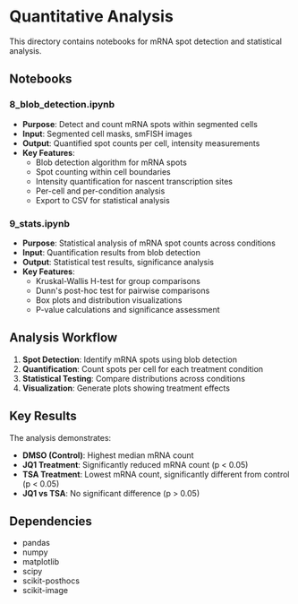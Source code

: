 # Quantitative Analysis

This directory contains notebooks for mRNA spot detection and statistical analysis.

## Notebooks

### 8_blob_detection.ipynb
- **Purpose**: Detect and count mRNA spots within segmented cells
- **Input**: Segmented cell masks, smFISH images
- **Output**: Quantified spot counts per cell, intensity measurements
- **Key Features**:
  - Blob detection algorithm for mRNA spots
  - Spot counting within cell boundaries
  - Intensity quantification for nascent transcription sites
  - Per-cell and per-condition analysis
  - Export to CSV for statistical analysis

### 9_stats.ipynb
- **Purpose**: Statistical analysis of mRNA spot counts across conditions
- **Input**: Quantification results from blob detection
- **Output**: Statistical test results, significance analysis
- **Key Features**:
  - Kruskal-Wallis H-test for group comparisons
  - Dunn's post-hoc test for pairwise comparisons
  - Box plots and distribution visualizations
  - P-value calculations and significance assessment

## Analysis Workflow

1. **Spot Detection**: Identify mRNA spots using blob detection
2. **Quantification**: Count spots per cell for each treatment condition
3. **Statistical Testing**: Compare distributions across conditions
4. **Visualization**: Generate plots showing treatment effects

## Key Results

The analysis demonstrates:
- **DMSO (Control)**: Highest median mRNA count
- **JQ1 Treatment**: Significantly reduced mRNA count (p < 0.05)
- **TSA Treatment**: Lowest mRNA count, significantly different from control (p < 0.05)
- **JQ1 vs TSA**: No significant difference (p > 0.05)

## Dependencies

- pandas
- numpy
- matplotlib
- scipy
- scikit-posthocs
- scikit-image
